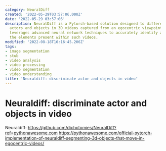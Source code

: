 ```yaml
---
category: NeuralDiff
created: '2022-05-29T03:57:06.000Z'
date: '2022-05-29 03:57:06'
description: NeuralDiff is a Pytorch-based solution designed to differentiate between
  actors and objects in 3D videos captured from an egocentric viewpoint. This implementation
  leverages advanced neural network techniques to accurately identify and categorize
  the elements present within such videos.
modified: '2022-08-18T16:16:45.206Z'
tags:
- image segmentation
- stub
- video analysis
- video processing
- video segmentation
- video understanding
title: 'Neuraldiff: discriminate actor and objects in video'
---
```


# Neuraldiff: discriminate actor and objects in video

Neuraldiff:
 https://github.com/dichotomies/NeuralDiff?ref=pythonawesome.com
https://pythonawesome.com/official-pytorch-implementation-of-neuraldiff-segmenting-3d-objects-that-move-in-egocentric-videos/

